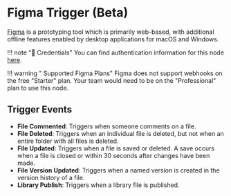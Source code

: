 # Figma Trigger (Beta)

[Figma](https://www.figma.com/) is a prototyping tool which is primarily web-based, with additional offline features enabled by desktop applications for macOS and Windows.

!!! note "🔑 Credentials"
    You can find authentication information for this node [here](/workflow/integrations/credentials/figma/).


!!! warning " Supported Figma Plans"
    Figma does not support webhooks on the free "Starter" plan. Your team would need to be on the "Professional" plan to use this node.


## Trigger Events

- **File Commented**: Triggers when someone comments on a file.
- **File Deleted**: Triggers when an individual file is deleted, but not when an entire folder with all files is deleted.
- **File Updated**: Triggers when a file is saved or deleted. A save occurs when a file is closed or within 30 seconds after changes have been made.
- **File Version Updated**: Triggers when a named version is created in the version history of a file.
- **Library Publish**: Triggers when a library file is published.
